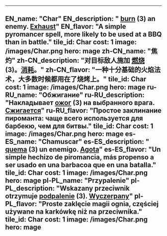 ---

EN_name: "Char"
EN_description: " <u>burn</u> (3) an enemy. <u>Exhaust</u>"
EN_flavor: "A simple pyromancer spell, more likely to be used at a BBQ than in battle."
tile_id: Char
cost: 1
image: /images/Char.png
hero: mage
zh-CN_name: "焦灼"
zh-CN_description: "对目标敌人施加 <u>燃烧</u> (3)。<u>消耗</u>。"
zh-CN_flavor: "一种十分基础的火焰法术，大多数时候都用在了烧烤上。"
tile_id: Char
cost: 1
image: /images/Char.png
hero: mage
ru-RU_name: "Обжигание"
ru-RU_description: "Накладывает  <u>ожог</u> (3) на выбранного врага. <u>Сжигается</u>"
ru-RU_flavor: "Простое заклинание пироманта: чаще всего используется для барбекю, чем для битвы."
tile_id: Char
cost: 1
image: /images/Char.png
hero: mage
es-ES_name: "Chamuscar"
es-ES_description: " <u>quema</u> (3) un enemigo. <u>Agota</u>"
es-ES_flavor: "Un simple hechizo de piromancia, más propenso a ser usado en una barbacoa que en una batalla."
tile_id: Char
cost: 1
image: /images/Char.png
hero: mage
pl-PL_name: "Przypalenie"
pl-PL_description: "Wskazany przeciwnik otrzymuje  <u>podpalenie</u> (3). <u>Wyczerpany</u>"
pl-PL_flavor: "Proste zaklęcie magii ognia, częściej używane na karkówkę niż na przeciwnika."
tile_id: Char
cost: 1
image: /images/Char.png
hero: mage
---